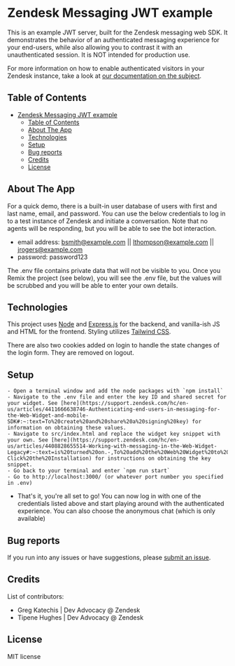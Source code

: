 # Zendesk Messaging JWT example

This is an example JWT server, built for the Zendesk messaging web SDK. It demonstrates the behavior of an authenticated messaging experience for your end-users, while also allowing you to contrast it with an unauthenticated session. It is NOT intended for production use.

For more information on how to enable authenticated visitors in your Zendesk instance, take a look at [our documentation on the subject](https://developer.zendesk.com/documentation/zendesk-web-widget-sdks/sdks/web/enabling_auth_visitors/).

## Table of Contents

- [Zendesk Messaging JWT example](#zendesk-messaging-jwt-example)
  - [Table of Contents](#table-of-contents)
  - [About The App](#about-the-app)
  - [Technologies](#technologies)
  - [Setup](#setup)
  - [Bug reports](#bug-reports)
  - [Credits](#credits)
  - [License](#license)

## About The App

For a quick demo, there is a built-in user database of users with first and last name, email, and password. You can use the below credentials to log in to a test instance of Zendesk and initiate a conversation. Note that no agents will be responding, but you will be able to see the bot interaction.

- email address: bsmith@example.com || lthompson@example.com || jrogers@example.com
- password: password123

The .env file contains private data that will not be visible to you. Once you Remix the project (see below), you will see the .env file, but the values will be scrubbed and you will be able to enter your own details.

## Technologies

This project uses [Node](https://nodejs.org/en) and [Express.js](https://expressjs.com/) for the backend, and vanilla-ish JS and HTML for the frontend. Styling utilizes [Tailwind CSS](https://tailwindcss.com/).

There are also two cookies added on login to handle the state changes of the login form. They are removed on logout.

## Setup

    - Open a terminal window and add the node packages with `npm install`
    - Navigate to the .env file and enter the key ID and shared secret for your widget. See [here](https://support.zendesk.com/hc/en-us/articles/4411666638746-Authenticating-end-users-in-messaging-for-the-Web-Widget-and-mobile-SDK#:~:text=To%20create%20and%20share%20a%20signing%20key) for information on obtaining these values.
    - Navigate to src/index.html and replace the widget key snippet with your own. See [here](https://support.zendesk.com/hc/en-us/articles/4408828655514-Working-with-messaging-in-the-Web-Widget-Legacy#:~:text=is%20turned%20on.-,To%20add%20the%20Web%20Widget%20to%20your%20website,-Click%20the%20Installation) for instructions on obtaining the key snippet.
    - Go back to your terminal and enter `npm run start`
    - Go to http://localhost:3000/ (or whatever port number you specified in .env)
  
- That's it, you're all set to go! You can now log in with one of the credentials listed above and start playing around with the authenticated experience. You can also choose the anonymous chat (which is only available)

## Bug reports

If you run into any issues or have suggestions, please [submit an issue](https://github.com/gkatechis/jwt-messaging-node-example/issues/new).

## Credits

List of contributors:

- Greg Katechis | Dev Advocacy @ Zendesk
- Tipene Hughes | Dev Advocacy @ Zendesk

## License

MIT license

